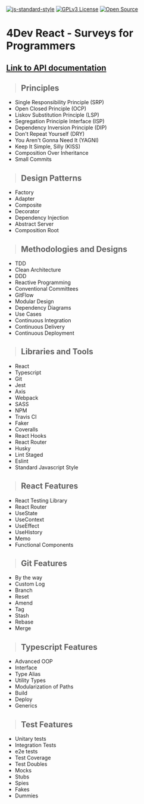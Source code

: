 [![js-standard-style](https://img.shields.io/badge/code%20style-standard-brightgreen.svg)](http://standardjs.com)
[![GPLv3 License](https://img.shields.io/badge/License-GPL%20v3-yellow.svg)](https://opensource.org/licenses/)
[![Open Source](https://badges.frapsoft.com/os/v1/open-source.svg?v=103)](https://opensource.org/)

# **4Dev React - Surveys for Programmers**

## [**Link to API documentation**](http://fordevs.herokuapp.com/api-docs)

> ## Principles

* Single Responsibility Principle (SRP)
* Open Closed Principle (OCP)
* Liskov Substitution Principle (LSP)
* Segregation Principle Interface (ISP)
* Dependency Inversion Principle (DIP)
* Don't Repeat Yourself (DRY)
* You Aren't Gonna Need It (YAGNI)
* Keep It Simple, Silly (KISS)
* Composition Over Inheritance
* Small Commits

> ## Design Patterns

* Factory
* Adapter
* Composite
* Decorator
* Dependency Injection
* Abstract Server
* Composition Root

> ## Methodologies and Designs

* TDD
* Clean Architecture
* DDD
* Reactive Programming
* Conventional Committees
* GitFlow
* Modular Design
* Dependency Diagrams
* Use Cases
* Continuous Integration
* Continuous Delivery
* Continuous Deployment

> ## Libraries and Tools

* React
* Typescript
* Git
* Jest
* Axis
* Webpack
* SASS
* NPM
* Travis CI
* Faker
* Coveralls
* React Hooks
* React Router
* Husky
* Lint Staged
* Eslint
* Standard Javascript Style

> ## React Features

* React Testing Library
* React Router
* UseState
* UseContext
* UseEffect
* UseHistory
* Memo
* Functional Components

> ## Git Features

* By the way
* Custom Log
* Branch
* Reset
* Amend
* Tag
* Stash
* Rebase
* Merge

> ## Typescript Features

* Advanced OOP
* Interface
* Type Alias
* Utility Types
* Modularization of Paths
* Build
* Deploy
* Generics

> ## Test Features

* Unitary tests
* Integration Tests
* e2e tests
* Test Coverage
* Test Doubles
* Mocks
* Stubs
* Spies
* Fakes
* Dummies